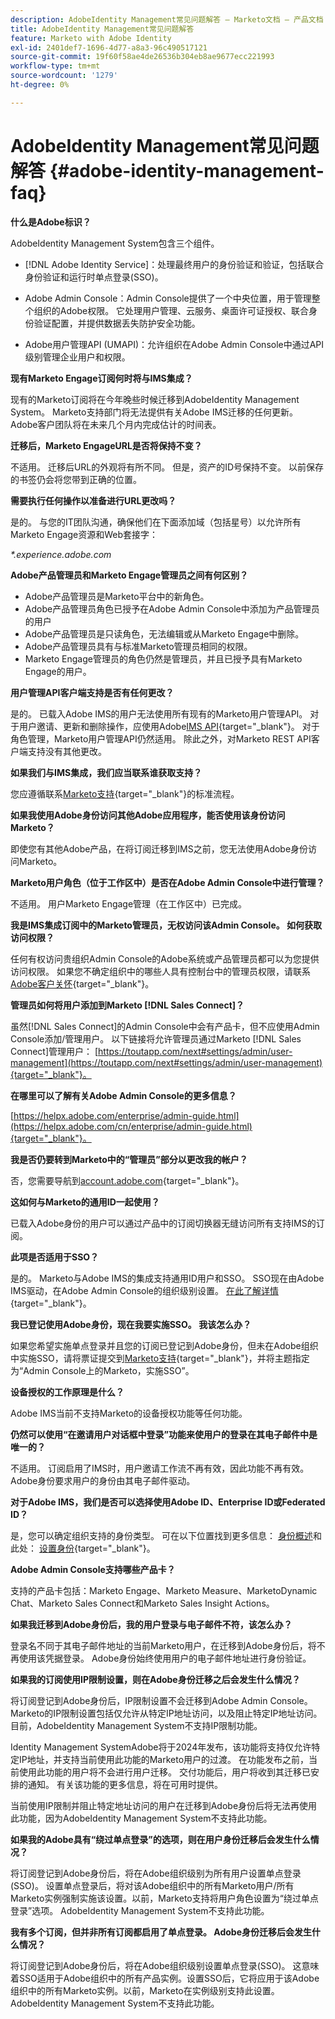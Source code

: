 ```yaml
---
description: AdobeIdentity Management常见问题解答 — Marketo文档 — 产品文档
title: AdobeIdentity Management常见问题解答
feature: Marketo with Adobe Identity
exl-id: 2401def7-1696-4d77-a8a3-96c490517121
source-git-commit: 19f60f58ae4de26536b304eb8ae9677ecc221993
workflow-type: tm+mt
source-wordcount: '1279'
ht-degree: 0%

---
```


# AdobeIdentity Management常见问题解答 {#adobe-identity-management-faq}

**什么是Adobe标识？**

AdobeIdentity Management System包含三个组件。

* [!DNL Adobe Identity Service]：处理最终用户的身份验证和验证，包括联合身份验证和运行时单点登录(SSO)。

* Adobe Admin Console：Admin Console提供了一个中央位置，用于管理整个组织的Adobe权限。 它处理用户管理、云服务、桌面许可证授权、联合身份验证配置，并提供数据丢失防护安全功能。

* Adobe用户管理API (UMAPI)：允许组织在Adobe Admin Console中通过API级别管理企业用户和权限。

**现有Marketo Engage订阅何时将与IMS集成？**

现有的Marketo订阅将在今年晚些时候迁移到AdobeIdentity Management System。 Marketo支持部门将无法提供有关Adobe IMS迁移的任何更新。 Adobe客户团队将在未来几个月内完成估计的时间表。

**迁移后，Marketo EngageURL是否将保持不变？**

不适用。 迁移后URL的外观将有所不同。 但是，资产的ID号保持不变。 以前保存的书签仍会将您带到正确的位置。

**需要执行任何操作以准备进行URL更改吗？**

是的。 与您的IT团队沟通，确保他们在下面添加域（包括星号）以允许所有Marketo Engage资源和Web套接字：

_*.experience.adobe.com_

**Adobe产品管理员和Marketo Engage管理员之间有何区别？**

* Adobe产品管理员是Marketo平台中的新角色。
* Adobe产品管理员角色已授予在Adobe Admin Console中添加为产品管理员的用户
* Adobe产品管理员是只读角色，无法编辑或从Marketo Engage中删除。
* Adobe产品管理员具有与标准Marketo管理员相同的权限。
* Marketo Engage管理员的角色仍然是管理员，并且已授予具有Marketo Engage的用户。

**用户管理API客户端支持是否有任何更改？**

是的。 已载入Adobe IMS的用户无法使用所有现有的Marketo用户管理API。 对于用户邀请、更新和删除操作，应使用Adobe[IMS API](https://www.adobe.io/apis/experienceplatform/umapi-new.html){target="_blank"}。 对于角色管理，Marketo用户管理API仍然适用。 除此之外，对Marketo REST API客户端支持没有其他更改。

**如果我们与IMS集成，我们应当联系谁获取支持？**

您应遵循联系[Marketo支持](https://nation.marketo.com/t5/support/ct-p/Support){target="_blank"}的标准流程。

**如果我使用Adobe身份访问其他Adobe应用程序，能否使用该身份访问Marketo？**

即使您有其他Adobe产品，在将订阅迁移到IMS之前，您无法使用Adobe身份访问Marketo。

**Marketo用户角色（位于工作区中）是否在Adobe Admin Console中进行管理？**

不适用。 用户Marketo Engage管理（在工作区中）已完成。

**我是IMS集成订阅中的Marketo管理员，无权访问该Admin Console。 如何获取访问权限？**

任何有权访问贵组织Admin Console的Adobe系统或产品管理员都可以为您提供访问权限。 如果您不确定组织中的哪些人具有控制台中的管理员权限，请联系[Adobe客户关怀](https://helpx.adobe.com/contact.html){target="_blank"}。

**管理员如何将用户添加到Marketo [!DNL Sales Connect]？**

虽然[!DNL Sales Connect]的Admin Console中会有产品卡，但不应使用Admin Console添加/管理用户。 以下链接将允许管理员通过Marketo [!DNL Sales Connect]管理用户： [https://toutapp.com/next#settings/admin/user-management](https://toutapp.com/next#settings/admin/user-management){target="_blank"}。

**在哪里可以了解有关Adobe Admin Console的更多信息？**

[https://helpx.adobe.com/enterprise/admin-guide.html](https://helpx.adobe.com/cn/enterprise/admin-guide.html){target="_blank"}。

**我是否仍要转到Marketo中的“管理员”部分以更改我的帐户？**

否，您需要导航到[account.adobe.com](https://account.adobe.com){target="_blank"}。

**这如何与Marketo的通用ID一起使用？**

已载入Adobe身份的用户可以通过产品中的订阅切换器无缝访问所有支持IMS的订阅。

**此项是否适用于SSO？**

是的。 Marketo与Adobe IMS的集成支持通用ID用户和SSO。 SSO现在由Adobe IMS驱动，在Adobe Admin Console的组织级别设置。 [在此了解详情](https://helpx.adobe.com/enterprise/using/set-up-identity.html){target="_blank"}。

**我已登记使用Adobe身份，现在我要实施SSO。 我该怎么办？**

如果您希望实施单点登录并且您的订阅已登记到Adobe身份，但未在Adobe组织中实施SSO，请将票证提交到[Marketo支持](https://nation.marketo.com/){target="_blank"}，并将主题指定为“Admin Console上的Marketo，实施SSO”。

**设备授权的工作原理是什么？**

Adobe IMS当前不支持Marketo的设备授权功能等任何功能。

**仍然可以使用“在邀请用户对话框中登录”功能来使用户的登录在其电子邮件中是唯一的？**

不适用。 订阅启用了IMS时，用户邀请工作流不再有效，因此功能不再有效。 Adobe身份要求用户的身份由其电子邮件驱动。

**对于Adobe IMS，我们是否可以选择使用Adobe ID、Enterprise ID或Federated ID？**

是，您可以确定组织支持的身份类型。 可在以下位置找到更多信息： [身份概述](https://helpx.adobe.com/enterprise/using/identity.html)和此处： [设置身份](https://helpx.adobe.com/enterprise/using/set-up-identity.html){target="_blank"}。

**Adobe Admin Console支持哪些产品卡？**

支持的产品卡包括：Marketo Engage、Marketo Measure、MarketoDynamic Chat、Marketo Sales Connect和Marketo Sales Insight Actions。

**如果我迁移到Adobe身份后，我的用户登录与电子邮件不符，该怎么办？**

登录名不同于其电子邮件地址的当前Marketo用户，在迁移到Adobe身份后，将不再使用该凭据登录。 Adobe身份始终使用用户的电子邮件地址进行身份验证。

**如果我的订阅使用IP限制设置，则在Adobe身份迁移之后会发生什么情况？**

将订阅登记到Adobe身份后，IP限制设置不会迁移到Adobe Admin Console。 Marketo的IP限制设置包括仅允许从特定IP地址访问，以及阻止特定IP地址访问。 目前，AdobeIdentity Management System不支持IP限制功能。

Identity Management SystemAdobe将于2024年发布，该功能将支持仅允许特定IP地址，并支持当前使用此功能的Marketo用户的过渡。 在功能发布之前，当前使用此功能的用户将不会进行用户迁移。 交付功能后，用户将收到其迁移已安排的通知。 有关该功能的更多信息，将在可用时提供。

当前使用IP限制并阻止特定地址访问的用户在迁移到Adobe身份后将无法再使用此功能，因为AdobeIdentity Management System不支持此功能。

**如果我的Adobe具有“绕过单点登录”的选项，则在用户身份迁移后会发生什么情况？**

将订阅登记到Adobe身份后，将在Adobe组织级别为所有用户设置单点登录(SSO)。 设置单点登录后，将对该Adobe组织中的所有Marketo用户/所有Marketo实例强制实施该设置。以前，Marketo支持将用户角色设置为“绕过单点登录”选项。 AdobeIdentity Management System不支持此功能。

**我有多个订阅，但并非所有订阅都启用了单点登录。 Adobe身份迁移后会发生什么情况？**

将订阅登记到Adobe身份后，将在Adobe组织级别设置单点登录(SSO)。 这意味着SSO适用于Adobe组织中的所有产品实例。设置SSO后，它将应用于该Adobe组织中的所有Marketo实例。以前，Marketo在实例级别支持此设置。 AdobeIdentity Management System不支持此功能。
